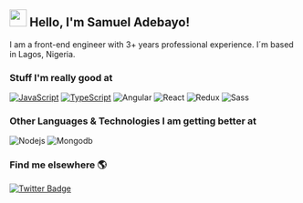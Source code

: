 ## <img src="https://media.giphy.com/media/hvRJCLFzcasrR4ia7z/giphy.gif" width="30px"> Hello, I'm Samuel Adebayo!

I am a front-end engineer with 3+ years professional experience. I´m based in Lagos, Nigeria.
<!-- I am currently working on going fullstack. I´m based in Lagos, Nigeria.

I am hungry to dive into the depths of Backend and DevOps. ✨😍 -->

### Stuff I'm really good at
[![JavaScript](https://img.shields.io/badge/-JavaScript-fff?&logo=JavaScript&logoColor=ddc508)]()
[![TypeScript](https://img.shields.io/badge/-TypeScript-fff?&logo=TypeScript&logoColor=0000FF)]()
![Angular](https://img.shields.io/badge/-Angular-fff?&logo=Angular&logoColor=FF0000)
![React](https://img.shields.io/badge/-React-fff?&logo=React)
![Redux](https://img.shields.io/badge/-Redux-fff?&logo=Redux&logoColor=764abc)
![Sass](https://img.shields.io/badge/-Sass-fff?&logo=sass&logoColor=FF1493)

### Other Languages & Technologies I am getting better at
![Nodejs](https://img.shields.io/badge/-NodeJS-fff?&logo=nodejs)
![Mongodb](https://img.shields.io/badge/-MongoDB-fff?&logo=mongodb)
<!-- ![Docker](https://img.shields.io/badge/-Docker-fff?&logo=Docker) -->

### Find me elsewhere 🌎
<!-- 
[![Linkedin Badge](https://img.shields.io/badge/-LinkedIn-blue?style=flat-square&logo=Linkedin&logoColor=white&link=https://www.linkedin.com/in/sambayo/)](https://www.linkedin.com/in/sambayo/)  -->
[![Twitter Badge](https://img.shields.io/badge/-Twitter-1ca0f1?style=flat-square&labelColor=1ca0f1&logo=twitter&logoColor=white&link=https://twitter.com/_diogorodrigues)](https://twitter.com/samueladebay0)
